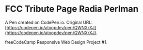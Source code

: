 # FCC Tribute Page Radia Perlman

A Pen created on CodePen.io. Original URL: [https://codepen.io/atoopdev/pen/QWNXrXJ](https://codepen.io/atoopdev/pen/QWNXrXJ).

freeCodeCamp Responsive Web Design Project #1.
